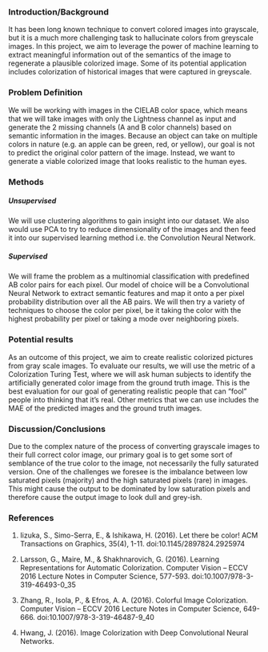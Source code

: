 ### Introduction/Background 

It has been long known technique to convert colored images into grayscale, but it is a much more challenging task to hallucinate colors from greyscale images. In this project, we aim to leverage the power of machine learning to extract meaningful information out of the semantics of the image to regenerate a plausible colorized image. Some of its potential application includes colorization of historical images that were captured in greyscale. 

### Problem Definition 

We will be working with images in the CIELAB color space, which means that we will take images with only the Lightness channel as input and generate the 2 missing channels (A and B color channels) based on semantic information in the images. Because an object can take on multiple colors in nature (e.g. an apple can be green, red, or yellow), our goal is not to predict the original color pattern of the image. Instead, we want to generate a viable colorized image that looks realistic to the human eyes.  

### Methods 

##### Unsupervised 
We will use clustering algorithms to gain insight into our dataset. We also would use PCA to try to reduce dimensionality of the images and then feed it into our supervised learning method i.e. the Convolution Neural Network. 

##### Supervised
We will frame the problem as a multinomial classification with predefined AB color pairs for each pixel.  Our model of choice will be a Convolutional Neural Network to extract semantic features and map it onto a per pixel probability distribution over all the AB pairs. We will then try a variety of techniques to choose the color per pixel, be it taking the color with the highest probability per pixel or taking a mode over neighboring pixels.  

### Potential results

As an outcome of this project, we aim to create realistic colorized pictures from gray scale images. To evaluate our results, we will use the metric of a Colorization Turing Test, where we will ask human subjects to identify the artificially generated color image from the ground truth image. This is the best evaluation for our goal of generating realistic people that can “fool” people into thinking that it’s real. Other metrics that we can use includes the MAE of the predicted images and the ground truth images. 

### Discussion/Conclusions 
Due to the complex nature of the process of converting grayscale images to their full correct color image, our primary goal is to get some sort of semblance of the true color to the image, not necessarily the fully saturated version. One of the challenges we foresee is the imbalance between low saturated pixels (majority) and the high saturated pixels (rare) in images. This might cause the output to be dominated by low saturation pixels and therefore cause the output image to look dull and grey-ish. 

### References 
1. Iizuka, S., Simo-Serra, E., & Ishikawa, H. (2016). Let there be color! ACM Transactions on Graphics, 35(4), 1-11. doi:10.1145/2897824.2925974 

2. Larsson, G., Maire, M., & Shakhnarovich, G. (2016). Learning Representations for Automatic Colorization. Computer Vision – ECCV 2016 Lecture Notes in Computer Science, 577-593. doi:10.1007/978-3-319-46493-0_35 

3. Zhang, R., Isola, P., & Efros, A. A. (2016). Colorful Image Colorization. Computer Vision – ECCV 2016 Lecture Notes in Computer Science, 649-666. doi:10.1007/978-3-319-46487-9_40 

4. Hwang, J. (2016). Image Colorization with Deep Convolutional Neural Networks. 
